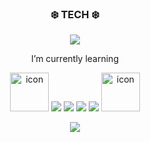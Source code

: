 <!-- ![header](https://capsule-render.vercel.app/api?type=slice&color=gradient&height=100) -->

<h3 align="center"> ❄️ TECH ❄️ </h3>
<p align="center"> <img src="https://img.shields.io/badge/Developer-000000?style=flat-square&logo=iOS&logoColor=white"/></a> </p>
<p align="center"> I’m currently learning </p>

<p align="center"> <img src="https://techstack-generator.vercel.app/swift-icon.svg" alt="icon" width="62" height="62"/> <img src="https://img.shields.io/badge/Swift-FA7343?style=flat-square&logo=Swift&logoColor=white"/></a> <img src="https://img.shields.io/badge/RxSwift-B7178C?style=flat-square&logo=ReactiveX&logoColor=white"/></a> <img src="https://img.shields.io/badge/ObjectiveC-A8B9CC?style=flat-square&logo=Apple&logoColor=black"/></a> <img src="https://img.shields.io/badge/SwiftUI-147EFB?style=flat-square&logo=Swift&logoColor=black"/></a> <img src="https://techstack-generator.vercel.app/github-icon.svg" alt="icon" width="62" height="62"/> </p>


<a href="https://github.com/BOMS2">
  <p align="center"><img align="center" src="https://github-readme-stats.vercel.app/api/top-langs/?username=BOMS2&layout=compact" /></p>
</a>

<!--
- 🌱 I’m currently learning <img src="https://img.shields.io/badge/Swift-FA7343?style=flat-square&logo=Swift&logoColor=white"/></a> <img src="https://img.shields.io/badge/ObjectiveC-000000?style=flat-square&logo=Apple&logoColor=white"/></a> <img src="https://img.shields.io/badge/RxSwift-B7178C?style=flat-square&logo=ReactiveX&logoColor=white"/></a> 

 [Objective-C](https://developer.apple.com/library/archive/documentation/Cocoa/Conceptual/ProgrammingWithObjectiveC/Introduction/Introduction.html#//apple_ref/doc/uid/TP40011210-CH1-SW1),  [Swift](https://swift.org),  [RxSwift](https://github.com/ReactiveX/RxSwift) 

**BOMS2/BOMS2** is a ✨ _special_ ✨ repository because its `README.md` (this file) appears on your GitHub profile.

Here are some ideas to get you started:

- 🔭 I’m currently working on ...

- 👯 I’m looking to collaborate on ...
- 🤔 I’m looking for help with ...

- 😄 Pronouns: ...
- ⚡ Fun fact: ...

[![Top Langs](https://github-readme-stats.vercel.app/api/top-langs/?username=BOMS2&layout=compact)](https://github.com/BOMS2)
![header](https://capsule-render.vercel.app/api?type=slice&color=gradient&height=100&section=footer)
-->
